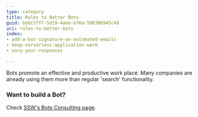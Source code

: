 ```yaml
---
type: category
title: Rules to Better Bots
guid: bddc57f7-5d19-4abe-b76a-598386945c49
uri: rules-to-better-bots
index:
- add-a-bot-signature-on-automated-emails
- keep-serverless-application-warm
- vary-your-responses

---
```

<p>Bots promote an effective and productive work place. Many companies are already using them more than regular&#160;'search' functionality.</p><h3 class="ssw15-rteElement-H3">Want&#160;to build a Bot?&#160;</h3><p>Check&#160;<a href="https&#58;//www.ssw.com.au/ssw/Consulting/Bots.aspx">SSW's Bots Consulting page​</a>.<br></p>
<p>​<br><br></p>


